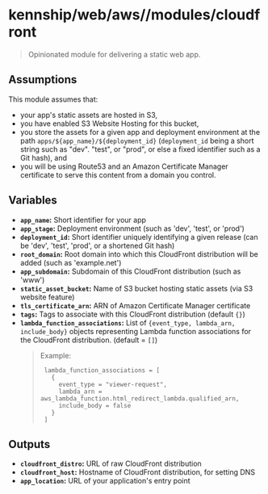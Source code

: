 # kennship/web/aws//modules/cloudfront

> Opinionated module for delivering a static web app.

## Assumptions

This module assumes that:
- your app's static assets are hosted in S3,
- you have enabled S3 Website Hosting for this bucket,
- you store the assets for a given app and deployment environment at the path `apps/${app_name}/${deployment_id}` (`deployment_id` being a short string such as "dev". "test", or "prod", or else a fixed identifier such as a Git hash), and
- you will be using Route53 and an Amazon Certificate Manager certificate to serve this content from a domain you control.

## Variables

- **`app_name`:** Short identifier for your app
- **`app_stage`:** Deployment environment (such as 'dev', 'test', or 'prod')
- **`deployment_id`:** Short identifier uniquely identifying a given release (can be 'dev', 'test', 'prod', or a shortened Git hash)
- **`root_domain`:** Root domain into which this CloudFront distribution will be added (such as 'example.net')
- **`app_subdomain`:** Subdomain of this CloudFront distribution (such as 'www')
- **`static_asset_bucket`:** Name of S3 bucket hosting static assets (via S3 website feature)
- **`tls_certificate_arn`:** ARN of Amazon Certificate Manager certificate
- **`tags`:** Tags to associate with this CloudFront distribution (default `{}`)
- **`lambda_function_associations`:** List of `{event_type, lambda_arn, include_body}` objects representing Lambda function associations for the CloudFront distribution. (default = `[]`)
    > Example:
    > ```
    >  lambda_function_associations = [
    >    {
    >      event_type = "viewer-request",
    >      lambda_arn = aws_lambda_function.html_redirect_lambda.qualified_arn,
    >      include_body = false
    >    }
    >  ]
    >  ```

## Outputs

- **`cloudfront_distro`:** URL of raw CloudFront distribution
- **`cloudfront_host`:** Hostname of CloudFront distribution, for setting DNS
- **`app_location`:** URL of your application's entry point
